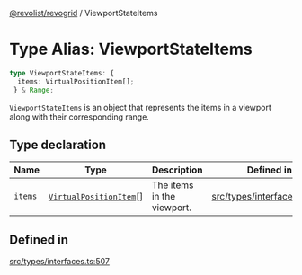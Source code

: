 [@revolist/revogrid](README.md) / ViewportStateItems

# Type Alias: ViewportStateItems

```ts
type ViewportStateItems: {
  items: VirtualPositionItem[];
 } & Range;
```

`ViewportStateItems` is an object that represents the items in a viewport
along with their corresponding range.

## Type declaration

| Name | Type | Description | Defined in |
| ------ | ------ | ------ | ------ |
| `items` | [`VirtualPositionItem`](Interface.VirtualPositionItem.md)[] | The items in the viewport. | [src/types/interfaces.ts:511](https://github.com/revolist/revogrid/blob/a849a2bedd405f9be6994ce2465b998f17fd214c/src/types/interfaces.ts#L511) |

## Defined in

[src/types/interfaces.ts:507](https://github.com/revolist/revogrid/blob/a849a2bedd405f9be6994ce2465b998f17fd214c/src/types/interfaces.ts#L507)
